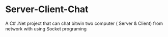 # Server-Client-Chat
A C# .Net project that can chat bitwin two computer ( Server & Client) from network with using Socket programing 
